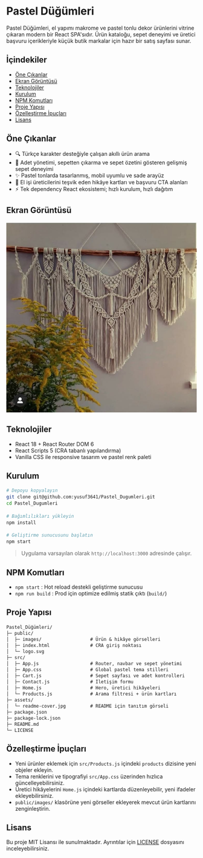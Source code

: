 # Pastel Düğümleri

Pastel Düğümleri, el yapımı makrome ve pastel tonlu dekor ürünlerini vitrine çıkaran modern bir React SPA'sıdır. Ürün kataloğu, sepet deneyimi ve üretici başvuru içerikleriyle küçük butik markalar için hazır bir satış sayfası sunar.

## İçindekiler
- [Öne Çıkanlar](#öne-çıkanlar)
- [Ekran Görüntüsü](#ekran-görüntüsü)
- [Teknolojiler](#teknolojiler)
- [Kurulum](#kurulum)
- [NPM Komutları](#npm-komutları)
- [Proje Yapısı](#proje-yapısı)
- [Özelleştirme İpuçları](#özelleştirme-ipuçları)
- [Lisans](#lisans)

## Öne Çıkanlar
- 🔍 Türkçe karakter desteğiyle çalışan akıllı ürün arama
- 🛒 Adet yönetimi, sepetten çıkarma ve sepet özetini gösteren gelişmiş sepet deneyimi
- ✨ Pastel tonlarda tasarlanmış, mobil uyumlu ve sade arayüz
- 🤝 El işi üreticilerini teşvik eden hikâye kartları ve başvuru CTA alanları
- ⚡ Tek dependency React ekosistemi; hızlı kurulum, hızlı dağıtım

## Ekran Görüntüsü
![Pastel Düğümleri arayüzü](assets/readme-cover.jpg)

## Teknolojiler
- React 18 + React Router DOM 6
- React Scripts 5 (CRA tabanlı yapılandırma)
- Vanilla CSS ile responsive tasarım ve pastel renk paleti

## Kurulum
```bash
# Depoyu kopyalayın
git clone git@github.com:yusuf3641/Pastel_Dugumleri.git
cd Pastel_Dugumleri

# Bağımlılıkları yükleyin
npm install

# Geliştirme sunucusunu başlatın
npm start
```
> Uygulama varsayılan olarak `http://localhost:3000` adresinde çalışır.

## NPM Komutları
- `npm start` : Hot reload destekli geliştirme sunucusu
- `npm run build` : Prod için optimize edilmiş statik çıktı (`build/`)

## Proje Yapısı
```text
Pastel_Düğümleri/
├─ public/
│  ├─ images/                  # Ürün & hikâye görselleri
│  ├─ index.html               # CRA giriş noktası
│  └─ logo.svg
├─ src/
│  ├─ App.js                   # Router, navbar ve sepet yönetimi
│  ├─ App.css                  # Global pastel tema stilleri
│  ├─ Cart.js                  # Sepet sayfası ve adet kontrolleri
│  ├─ Contact.js               # İletişim formu
│  ├─ Home.js                  # Hero, üretici hikâyeleri
│  └─ Products.js              # Arama filtresi + ürün kartları
├─ assets/
│  └─ readme-cover.jpg         # README için tanıtım görseli
├─ package.json
├─ package-lock.json
├─ README.md
└─ LICENSE
```

## Özelleştirme İpuçları
- Yeni ürünler eklemek için `src/Products.js` içindeki `products` dizisine yeni objeler ekleyin.
- Tema renklerini ve tipografiyi `src/App.css` üzerinden hızlıca güncelleyebilirsiniz.
- Üretici hikâyelerini `Home.js` içindeki kartlarda düzenleyebilir, yeni ifadeler ekleyebilirsiniz.
- `public/images/` klasörüne yeni görseller ekleyerek mevcut ürün kartlarını zenginleştirin.

## Lisans
Bu proje MIT Lisansı ile sunulmaktadır. Ayrıntılar için [LICENSE](LICENSE) dosyasını inceleyebilirsiniz.
